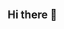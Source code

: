 ## Hi there 👋

<!--
# 👋 Hola, soy Daniel Poza Rivera  

🎓 Tengo **21 años** y actualmente estoy estudiando **Desarrollo de Aplicaciones Multiplataforma (DAM)**  
💻 Apasionado por la tecnología y el aprendizaje constante.  
<img src="github1.png" alt="GitHub" align="right" width="200"/>  

---

## 🌱 Sobre mí  
- 🔹 Estudiante de **DAM** enfocado en crecer como desarrollador.  
- 🔹 Me gusta experimentar con nuevas tecnologías y frameworks.  
- 🔹 Busco crear proyectos que aporten valor y me hagan mejorar día a día.  

---

## 🚀 Aficiones  
✨ Una de mis principales pasiones es **crear páginas web orientadas a mejorar la productividad**.  
Me encanta diseñar herramientas que hagan la vida más fácil y optimicen el tiempo de las personas.  

---

## 🖼️  
<img src="github2.png" alt="Imagen extra" width="600"/>  

---

## 📜 Certificados  

<p align="center">
  <a href="#">☑️ Python</a> • 
  <a href="#">☑️ Ciberseguridad</a> • 
  <a href="#">☑️ Git & GitHub</a> • 
  <a href="#">☑️ Desarrollo Web</a>
</p>
